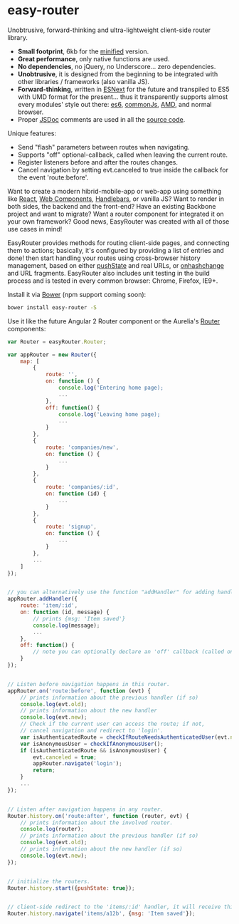 # easy-router
Unobtrusive, forward-thinking and ultra-lightweight client-side router library.
* __Small footprint__, 6kb for the [minified](https://developers.google.com/closure/compiler/) version.
* __Great performance__, only native functions are used.
* __No dependencies__, no jQuery, no Underscore... zero dependencies.
* __Unobtrusive__, it is designed from the beginning to be integrated with other libraries / frameworks (also vanilla JS).
* __Forward-thinking__, written in [ESNext](https://babeljs.io/) for the future and transpiled to ES5 with UMD format for the present... thus it transparently supports almost every modules' style out there: [es6](https://github.com/lukehoban/es6features#modules), [commonJs](http://webpack.github.io/docs/commonjs.html), [AMD](http://requirejs.org/docs/commonjs.html), and normal browser.
* Proper [JSDoc](http://en.wikipedia.org/wiki/JSDoc) comments are used in all the [source code](https://github.com/rogerpadilla/easy-router/blob/master/js/easy-router.js).

Unique features:
* Send "flash" parameters between routes when navigating.
* Supports "off" optional-callback, called when leaving the current route.
* Register listeners before and after the routes changes.
* Cancel navigation by setting evt.canceled to true inside the callback for the event 'route:before'.

Want to create a modern hibrid-mobile-app or web-app using something like [React](https://facebook.github.io/react/), [Web Components](http://webcomponents.org/), [Handlebars](http://handlebarsjs.com/), or vanilla JS? Want to render in both sides, the backend and the front-end? Have an existing Backbone project and want to migrate? Want a router component for integrated it on your own framework? Good news, EasyRouter was created with all of those use cases in mind!

EasyRouter provides methods for routing client-side pages, and connecting them to actions; basically, it's configured by providing a list of entries and done! then start handling your routes using cross-browser history management, based on either [pushState](http://diveintohtml5.info/history.html) and real URLs, or [onhashchange](https://developer.mozilla.org/en-US/docs/DOM/window.onhashchange) and URL fragments. EasyRouter also includes unit testing in the build process and is tested in every common browser: Chrome, Firefox, IE9+.

Install it via [Bower](http://bower.io/) (npm support coming soon):
``` bash
bower install easy-router -S
```

Use it like the future Angular 2 Router component or the Aurelia's [Router](http://aurelia.io/get-started.html) components:

```javascript
var Router = easyRouter.Router;

var appRouter = new Router({
    map: [
        {
            route: '',
            on: function () {
                console.log('Entering home page);
                ...
            },
            off: function() {
                console.log('Leaving home page);   
                ...
            }
        },
        {
            route: 'companies/new',
            on: function () {
                ...
            }
        },
        {
            route: 'companies/:id',
            on: function (id) {
                ...
            }
        },
        {
            route: 'signup',
            on: function () {
                ...
            }
        },
		...
    ]
});


// you can alternatively use the function "addHandler" for adding handlers:
appRouter.addHandler({
    route: 'item/:id',
    on: function (id, message) {
        // prints {msg: 'Item saved'}
        console.log(message);
        ...
    },
    off: function() {
        // note you can optionally declare an 'off' callback (called on exit) for each handler.
    }
});


// Listen before navigation happens in this router.
appRouter.on('route:before', function (evt) {
    // prints information about the previous handler (if so)
    console.log(evt.old);
    // prints information about the new handler
    console.log(evt.new);  
    // Check if the current user can access the route; if not,
    // cancel navigation and redirect to 'login'.
    var isAuthenticatedRoute = checkIfRouteNeedsAuthenticatedUser(evt.new.fragment);
    var isAnonymousUser = checkIfAnonymousUser();
    if (isAuthenticatedRoute && isAnonymousUser) {
        evt.canceled = true;
        appRouter.navigate('login');
        return;
    }
    ...
});


// Listen after navigation happens in any router.
Router.history.on('route:after', function (router, evt) {
    // prints information about the involved router.
    console.log(router);
    // prints information about the previous handler (if so)
    console.log(evt.old);
    // prints information about the new handler (if so)
    console.log(evt.new);    
});


// initialize the routers.
Router.history.start({pushState: true});


// client-side redirect to the 'items/:id' handler, it will receive this custom message.
Router.history.navigate('items/a12b', {msg: 'Item saved'});

```